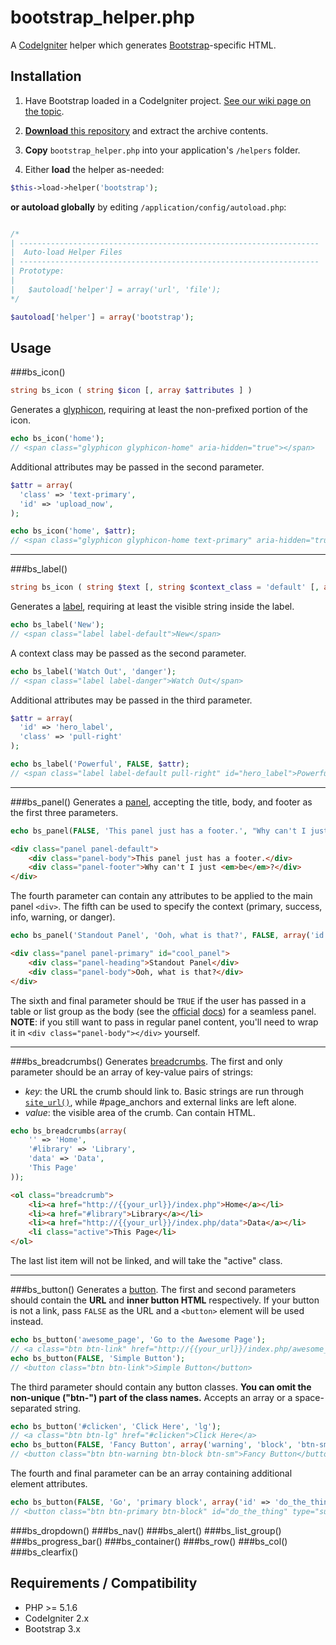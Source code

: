 bootstrap_helper.php
=============

A [CodeIgniter](http://www.codeigniter.com/) helper which generates [Bootstrap](http://getbootstrap.com/)-specific HTML.


## Installation

1. Have Bootstrap loaded in a CodeIgniter project. [See our wiki page on the topic](https://github.com/gp-greg/bootstrap_helper.php/wiki/Installing-Bootstrap-in-a-CodeIgniter-Project).

1. [**Download** this repository](https://github.com/gp-greg/bootstrap_helper.php/archive/master.zip) and extract the archive contents.

1. **Copy** `bootstrap_helper.php` into your application's `/helpers` folder.

1. Either **load** the helper as-needed:

  ```php
  $this->load->helper('bootstrap');
  ```

  **or autoload globally** by editing `/application/config/autoload.php`:

  ```php

/*
| -------------------------------------------------------------------
|  Auto-load Helper Files
| -------------------------------------------------------------------
| Prototype:
|
|	$autoload['helper'] = array('url', 'file');
*/

$autoload['helper'] = array('bootstrap');
```


## Usage

###bs_icon()
```php
string bs_icon ( string $icon [, array $attributes ] )
```
Generates a [glyphicon](http://getbootstrap.com/components/#glyphicons), requiring at least the non-prefixed portion of the icon.
```php
echo bs_icon('home');
// <span class="glyphicon glyphicon-home" aria-hidden="true"></span>
```
Additional attributes may be passed in the second parameter.
```php
$attr = array(
  'class' => 'text-primary',
  'id' => 'upload_now',
);

echo bs_icon('home', $attr);
// <span class="glyphicon glyphicon-home text-primary" aria-hidden="true" id="upload_now"></span>
```
---

###bs_label()
```php
string bs_icon ( string $text [, string $context_class = 'default' [, array $attributes ]] )
```
Generates a [label](http://getbootstrap.com/components/#labels), requiring at least the visible string inside the label.
```php
echo bs_label('New');
// <span class="label label-default">New</span>
```
A context class may be passed as the second parameter.
```php
echo bs_label('Watch Out', 'danger');
// <span class="label label-danger">Watch Out</span>
```
Additional attributes may be passed in the third parameter.
```php
$attr = array(
  'id' => 'hero_label',
  'class' => 'pull-right'
);

echo bs_label('Powerful', FALSE, $attr);
// <span class="label label-default pull-right" id="hero_label">Powerful</span>
```
---

###bs_panel()
Generates a [panel](http://getbootstrap.com/components/#panels), accepting the title, body, and footer as the first three parameters.
```php
echo bs_panel(FALSE, 'This panel just has a footer.', "Why can't I just <em>be</em>?");
```
```html
<div class="panel panel-default">
	<div class="panel-body">This panel just has a footer.</div>
	<div class="panel-footer">Why can't I just <em>be</em>?</div>
</div>
```
The fourth parameter can contain any attributes to be applied to the main panel `<div>`.  The fifth can be used to specify the context (primary, success, info, warning, or danger).
```php
echo bs_panel('Standout Panel', 'Ooh, what is that?', FALSE, array('id' => 'cool_panel'), 'primary');
```
```html
<div class="panel panel-primary" id="cool_panel">
	<div class="panel-heading">Standout Panel</div>
	<div class="panel-body">Ooh, what is that?</div>
</div>
```
The sixth and final parameter should be `TRUE` if the user has passed in a table or list group as the body (see the [official](http://getbootstrap.com/components/#panels-tables) [docs](http://getbootstrap.com/components/#panels-list-group)) for a seamless panel.  **NOTE**: if you still want to pass in regular panel content, you'll need to wrap it in `<div class="panel-body"></div>` yourself.

---

###bs_breadcrumbs()
Generates [breadcrumbs](http://getbootstrap.com/components/#breadcrumbs).  The first and only parameter should be an array of key-value pairs of strings:
* *key*: the URL the crumb should link to.  Basic strings are run through [`site_url()`](http://www.codeigniter.com/user_guide/helpers/url_helper.html), while #page_anchors and external links are left alone.
* *value*: the visible area of the crumb.  Can contain HTML.

```php
echo bs_breadcrumbs(array(
	'' => 'Home',
	'#library' => 'Library',
	'data' => 'Data',
	'This Page'
));
```
```html
<ol class="breadcrumb">
	<li><a href="http://{{your_url}}/index.php">Home</a></li>
	<li><a href="#library">Library</a></li>
	<li><a href="http://{{your_url}}/index.php/data">Data</a></li>
	<li class="active">This Page</li>
</ol>
```
The last list item will not be linked, and will take the "active" class.

---

###bs_button()
Generates a [button](http://getbootstrap.com/css/#buttons).  The first and second parameters should contain the **URL** and **inner button HTML** respectively.  If your button is not a link, pass `FALSE` as the URL and a `<button>` element will be used instead.
```php
echo bs_button('awesome_page', 'Go to the Awesome Page');
// <a class="btn btn-link" href="http://{{your_url}}/index.php/awesome_page">Go to the Awesome Page</a>
echo bs_button(FALSE, 'Simple Button');
// <button class="btn btn-link">Simple Button</button>
```

The third parameter should contain any button classes.  **You can omit the non-unique ("btn-") part of the class names.**  Accepts an array or a space-separated string.
```php
echo bs_button('#clicken', 'Click Here', 'lg');
// <a class="btn btn-lg" href="#clicken">Click Here</a>
echo bs_button(FALSE, 'Fancy Button', array('warning', 'block', 'btn-sm'));
// <button class="btn btn-warning btn-block btn-sm">Fancy Button</button>
```
The fourth and final parameter can be an array containing additional element attributes.
```php
echo bs_button(FALSE, 'Go', 'primary block', array('id' => 'do_the_thing', 'type' => 'submit'));
// <button class="btn btn-primary btn-block" id="do_the_thing" type="submit">Go</button>
```
###bs_dropdown()
###bs_nav()
###bs_alert()
###bs_list_group()
###bs_progress_bar()
###bs_container()
###bs_row()
###bs_col()
###bs_clearfix()

## Requirements / Compatibility

* PHP >= 5.1.6
* CodeIgniter 2.x
* Bootstrap 3.x
